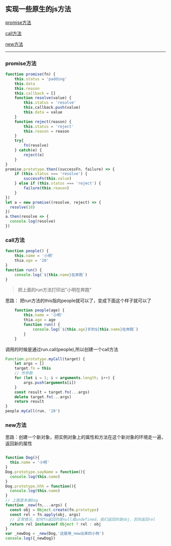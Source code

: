 ## 实现一些原生的js方法

[promise方法](#promise)

[call方法](#call)

[new方法](#new)

---

<span id="promise"></span>
### promise方法

```javascript
function promise(fn) {
    this.status = 'padding'
    this.data
    this.reason
    this.callback = []
    function resolve(value) {
        this.status = 'resolve'
        this,callback.push(value)
        this.data = value
    }
    function reject(reason) {
        this.status = 'reject'
        this.reason = reason
    }
    try{
        fn(resolve)
    } catch(e) {
        reject(e)
    }
}
promise.prototype.then((successFn, failure) => {
    if (this.status === 'resolve') {
        successFn(this.value)
    } else if (this.status === 'reject') {
        failure(this.reason)
    }
})
let a = new promise((resolve, reject) => {
  resolve(10)
})
a.then(resolve => {
  console.log(resolve)
})

```

<span id="call"></span>
### call方法

```javascript
function people() {
    this.name = '小明'
    thia.age = '20'
}
function run() {
    console.log(`${this.name}在奔跑`) 
}
```
>把上面的run方法打印出"小明在奔跑"

思路： 把run方法的this指向people就可以了，变成下面这个样子就可以了

```javascript
    function people(age) {
        this.name = '小明'
        thia.age = age
        function run() {
            console.log(`${this.age}岁的${this.name}在奔跑`)
        }
    }
```

调用的时候是通过run.call(people),所以创建一个call方法

```javascript
Function.prototype.myCall(target) {
    let args = []
    target.fn = this
    // 传参数
    for (let i = 1; i < arguments.length; i++) {
        args.push(arguments[i])
    }
    const result = target.fn(...args)
    delete target.fn(...args)
    return result
}
people.myCall(run, '20')
```
<span id="new"></span>
### new方法

思路：创建一个新对象，把实例对象上的属性和方法在这个新对象的环境走一遍，返回新的属性

```javascript

function Dog(){
  this.name = '小明'
}
Dog.prototype.sayName = function(){
  console.log(this.name)
}
Dog.prototype.hhh = function(){
  console.log(this.name)
}
// 上面是本身Dog
function _new(fn,...args) {
  const obj = Object.create(fn.prototype)
  const rel = fn.apply(obj, args)
  // 正常情况，如何fn返回的是null或undefined，我们返回的是obj，否则返回rel
  return rel instanceof Object ? rel : obj
}
var _newDog = _new(Dog,'这是用_new出来的小狗')
console.log({_newDog})

```